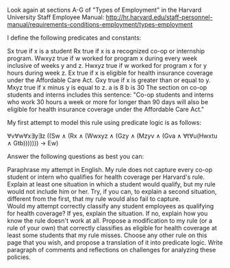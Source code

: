 Look again at sections A-G of "Types of Employment" in the Harvard University Staff Employee Manual: http://hr.harvard.edu/staff-personnel-manual/requirements-conditions-employment/types-employment

I define the following predicates and constants:

Sx true if x is a student
Rx true if x is a recognized co-op or internship program.
Wwxyz true if w worked for program x during every week inclusive of weeks y and z.
Hwxyz true if w worked for program x for y hours during week z.
Ex true if x is eligible for health insurance coverage under the Affordable Care Act.
Gxy true if x is greater than or equal to y.
Mxyz true if x minus y is equal to z.
a is 8
b is 30
The section on co-op students and interns includes this sentence: "Co-op students and interns who work 30 hours a week or more for longer than 90 days will also be eligible for health insurance coverage under the Affordable Care Act."

My first attempt to model this rule using predicate logic is as follows:

 ∀v∀w∀x∃y∃z ((Sw ∧ (Rx ∧ (Wwxyz ∧ (Gzy ∧ (Mzyv ∧ (Gva ∧ ∀t∀u(Hwxtu ∧ Gtb))))))) → Ew)

Answer the following questions as best you can:

Paraphrase my attempt in English.
My rule does not capture every co-op student or intern who qualifies for health coverage per Harvard's rule. Explain at least one situation in which a student would qualify, but my rule would not include him or her. Try, if you can, to explain a second situation, different from the first, that my rule would also fail to capture.   
Would my attempt correctly classify any student employees as qualifying for health coverage? If yes, explain  the situation. If no, explain how you know the rule doesn't work at all.
Propose a modification to my rule (or a rule of your own) that correctly classifies as eligible for health coverage at least some students that my rule misses.
Choose any other rule on this page that you wish, and propose a translation of it into predicate logic.
Write paragraph of comments and reflections on challenges for analyzing these policies.
